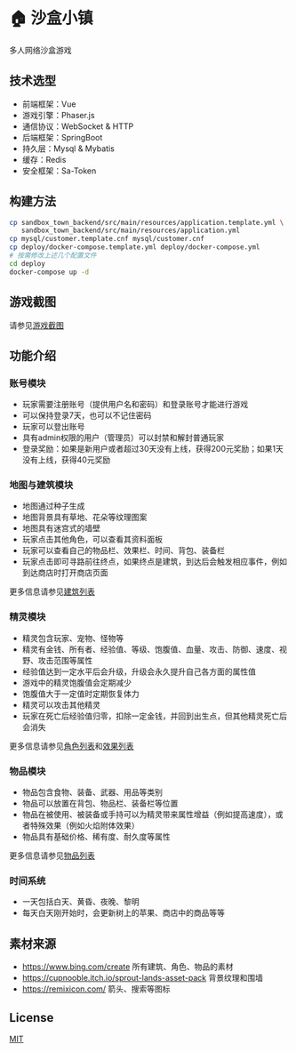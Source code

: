 # 🏠 沙盒小镇

多人网络沙盒游戏

## 技术选型

- 前端框架：Vue
- 游戏引擎：Phaser.js
- 通信协议：WebSocket & HTTP
- 后端框架：SpringBoot
- 持久层：Mysql & Mybatis
- 缓存：Redis
- 安全框架：Sa-Token

## 构建方法

```bash
cp sandbox_town_backend/src/main/resources/application.template.yml \
   sandbox_town_backend/src/main/resources/application.yml
cp mysql/customer.template.cnf mysql/customer.cnf
cp deploy/docker-compose.template.yml deploy/docker-compose.yml
# 按需修改上述几个配置文件
cd deploy
docker-compose up -d
```

## 游戏截图

请参见[游戏截图](doc/screenshot.md)

## 功能介绍

### 账号模块

- 玩家需要注册账号（提供用户名和密码）和登录账号才能进行游戏
- 可以保持登录7天，也可以不记住密码
- 玩家可以登出账号
- 具有admin权限的用户（管理员）可以封禁和解封普通玩家
- 登录奖励：如果是新用户或者超过30天没有上线，获得200元奖励；如果1天没有上线，获得40元奖励

### 地图与建筑模块

- 地图通过种子生成
- 地图背景具有草地、花朵等纹理图案
- 地图具有迷宫式的墙壁
- 玩家点击其他角色，可以查看其资料面板
- 玩家可以查看自己的物品栏、效果栏、时间、背包、装备栏
- 玩家点击即可寻路前往终点，如果终点是建筑，到达后会触发相应事件，例如到达商店时打开商店页面

更多信息请参见[建筑列表](doc/building.md)

### 精灵模块

- 精灵包含玩家、宠物、怪物等
- 精灵有金钱、所有者、经验值、等级、饱腹值、血量、攻击、防御、速度、视野、攻击范围等属性
- 经验值达到一定水平后会升级，升级会永久提升自己各方面的属性值
- 游戏中的精灵饱腹值会定期减少
- 饱腹值大于一定值时定期恢复体力
- 精灵可以攻击其他精灵
- 玩家在死亡后经验值归零，扣除一定金钱，并回到出生点，但其他精灵死亡后会消失

更多信息请参见[角色列表](doc/sprite.md)和[效果列表](doc/effect.md)

### 物品模块

- 物品包含食物、装备、武器、用品等类别
- 物品可以放置在背包、物品栏、装备栏等位置
- 物品在被使用、被装备或手持可以为精灵带来属性增益（例如提高速度），或者特殊效果（例如火焰附体效果）
- 物品具有基础价格、稀有度、耐久度等属性

更多信息请参见[物品列表](doc/item.md)

### 时间系统

- 一天包括白天、黄昏、夜晚、黎明
- 每天白天刚开始时，会更新树上的苹果、商店中的商品等等

## 素材来源

- https://www.bing.com/create 所有建筑、角色、物品的素材
- https://cupnooble.itch.io/sprout-lands-asset-pack 背景纹理和围墙
- https://remixicon.com/ 箭头、搜索等图标

## License

[MIT](./LICENSE)
